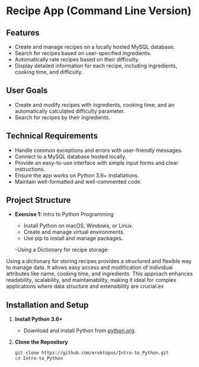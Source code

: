 # Recipe App (Command Line Version)

## Features

- Create and manage recipes on a locally hosted MySQL database.
- Search for recipes based on user-specified ingredients.
- Automatically rate recipes based on their difficulty.
- Display detailed information for each recipe, including ingredients, cooking time, and difficulty.

## User Goals

- Create and modify recipes with ingredients, cooking time, and an automatically calculated difficulty parameter.
- Search for recipes by their ingredients.

## Technical Requirements

- Handle common exceptions and errors with user-friendly messages.
- Connect to a MySQL database hosted locally.
- Provide an easy-to-use interface with simple input forms and clear instructions.
- Ensure the app works on Python 3.6+ installations.
- Maintain well-formatted and well-commented code.

## Project Structure

- **Exercise 1:** Intro to Python Programming

  - Install Python on macOS, Windows, or Linux.
  - Create and manage virtual environments.
  - Use pip to install and manage packages.

  -Using a Dictionary for recipe storage:

Using a dictionary for storing recipes provides a structured and flexible way to manage data. It allows easy access and modification of individual attributes like name, cooking time, and ingredients. This approach enhances readability, scalability, and maintainability, making it ideal for complex applications where data structure and extensibility are crucial.ex

## Installation and Setup

1. **Install Python 3.6+**

   - Download and install Python from [python.org](https://www.python.org/).

2. **Clone the Repository**
   ```sh
   git clone https://github.com/eroktopus/Intro-to_Python.git
   cd Intro-to_Python
   ```
